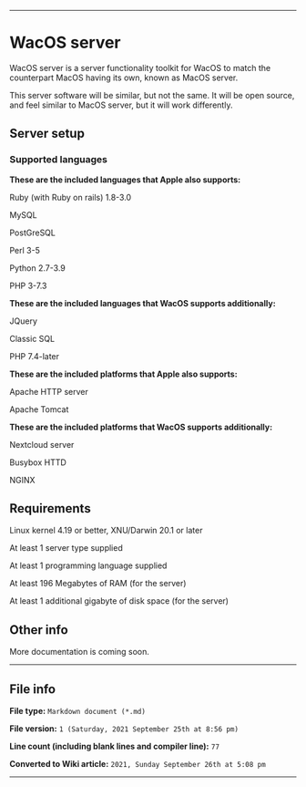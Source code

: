 
***

# WacOS server

WacOS server is a server functionality toolkit for WacOS to match the counterpart MacOS having its own, known as MacOS server.

This server software will be similar, but not the same. It will be open source, and feel similar to MacOS server, but it will work differently.

## Server setup

### Supported languages

**These are the included languages that Apple also supports:**

Ruby (with Ruby on rails) 1.8-3.0

MySQL

PostGreSQL

Perl 3-5

Python 2.7-3.9

PHP 3-7.3

**These are the included languages that WacOS supports additionally:**

JQuery

Classic SQL

PHP 7.4-later

**These are the included platforms that Apple also supports:**

Apache HTTP server

Apache Tomcat

**These are the included platforms that WacOS supports additionally:**

Nextcloud server

Busybox HTTD

NGINX

## Requirements

Linux kernel 4.19 or better, XNU/Darwin 20.1 or later

At least 1 server type supplied

At least 1 programming language supplied

At least 196 Megabytes of RAM (for the server)

At least 1 additional gigabyte of disk space (for the server)

## Other info

More documentation is coming soon.

***

## File info

**File type:** `Markdown document (*.md)`

**File version:** `1 (Saturday, 2021 September 25th at 8:56 pm)`

**Line count (including blank lines and compiler line):** `77`

**Converted to Wiki article:** `2021, Sunday September 26th at 5:08 pm`

***
